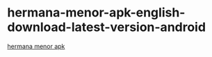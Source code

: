 ﻿# hermana-menor-apk-english-download-latest-version-android
[hermana menor apk](https://hermana-menor.apkmodjoy.org/)
